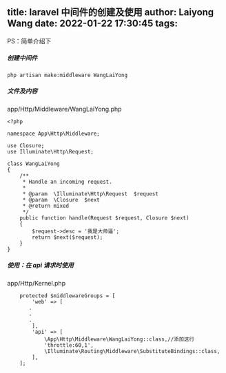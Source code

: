 title: laravel 中间件的创建及使用
author: Laiyong Wang
date: 2022-01-22 17:30:45
tags:
---
PS：简单介绍下

##### 创建中间件
```
php artisan make:middleware WangLaiYong
```

##### 文件及内容
app/Http/Middleware/WangLaiYong.php
```
<?php

namespace App\Http\Middleware;

use Closure;
use Illuminate\Http\Request;

class WangLaiYong
{
    /**
     * Handle an incoming request.
     *
     * @param  \Illuminate\Http\Request  $request
     * @param  \Closure  $next
     * @return mixed
     */
    public function handle(Request $request, Closure $next)
    {
        $request->desc = '我是大帅逼';
        return $next($request);
    }
}

```
##### 使用：在 api 请求时使用
app/Http/Kernel.php
```
    protected $middlewareGroups = [
        'web' => [
       .
       .
       .
        ],
        'api' => [
            \App\Http\Middleware\WangLaiYong::class,//添加这行
            'throttle:60,1',
            \Illuminate\Routing\Middleware\SubstituteBindings::class,
        ],
    ];
```